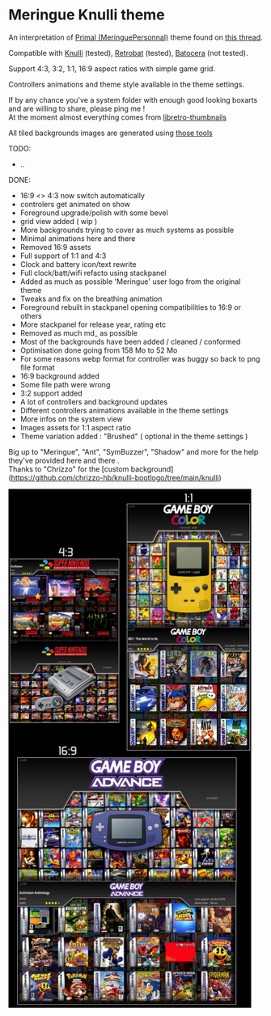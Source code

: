 # Meringue Knulli theme

An interpretation of [Primal (MeringuePersonnal)](https://www.reddit.com/user/MeringuePersonal3407/) theme found on [this thread](https://www.reddit.com/r/ANBERNIC/comments/1ix9124/my_collection/).<br />

Compatible with [Knulli](https://knulli.org/) (tested), [Retrobat](https://www.retrobat.org/accueil-fr/) (tested), [Batocera](https://batocera.org/) (not tested).<br />

Support 4:3, 3:2, 1:1, 16:9 aspect ratios with simple game grid.<br />

Controllers animations and theme style available in the theme settings.<br />

If by any chance you've a system folder with enough good looking boxarts and are willing to share, please ping me !<br />
At the moment almost everything comes from [libretro-thumbnails](https://github.com/libretro-thumbnails/libretro-thumbnails)<br>

All tiled backgrounds images are generated using [those tools](https://github.com/kthod861/Boxart_Project)<br>


TODO: <br />
- ..

DONE: <br />
- 16:9 <> 4:3 now switch automatically
- controlers get animated on show
- Foreground upgrade/polish with some bevel
- grid view added ( wip )
- More backgrounds trying to cover as much systems as possible
- Minimal animations here and there
- Removed 16:9 assets
- Full support of 1:1 and 4:3
- Clock and battery icon/text rewrite
- Full clock/batt/wifi refacto using stackpanel
- Added as much as possible 'Meringue' user logo from the original theme
- Tweaks and fix on the breathing animation
- Foreground rebuilt in stackpanel opening compatibilities to 16:9 or others
- More stackpanel for release year, rating etc
- Removed as much md_ as possible
- Most of the backgrounds have been added / cleaned / conformed
- Optimisation done going from 158 Mo to 52 Mo
- For some reasons webp format for controller was buggy so back to png file format
- 16:9 background added
- Some file path were wrong
- 3:2 support added
- A lot of controllers and background updates
- Different controllers animations available in the theme settings
- More infos on the system view
- Images assets for 1:1 aspect ratio
- Theme variation added : "Brushed" ( optional in the theme settings )

Big up to "Meringue", "Ant", "SymBuzzer", "Shadow" and more for the help they've provided here and there .<br>
Thanks to "Chrizzo" for the [custom background] (https://github.com/chrizzo-hb/knulli-bootlogo/tree/main/knulli)<br>

<img src="https://github.com/kthod861/Meringue_ES_DE_Knulli/blob/master/_inc/screenshot.jpg" width="480" /><br />
